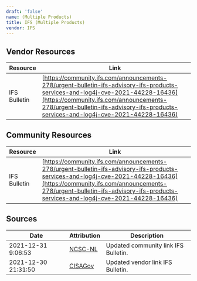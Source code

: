 ```yaml
---
draft: 'false'
name: (Multiple Products)
title: IFS (Multiple Products)
vendor: IFS
---
```


## Vendor Resources
| Resource | Link |
| --- | --- |
| IFS Bulletin | [https://community.ifs.com/announcements-278/urgent-bulletin-ifs-advisory-ifs-products-services-and-log4j-cve-2021-44228-16436](https://community.ifs.com/announcements-278/urgent-bulletin-ifs-advisory-ifs-products-services-and-log4j-cve-2021-44228-16436) |

## Community Resources
| Resource | Link |
| --- | --- |
| IFS Bulletin | [https://community.ifs.com/announcements-278/urgent-bulletin-ifs-advisory-ifs-products-services-and-log4j-cve-2021-44228-16436](https://community.ifs.com/announcements-278/urgent-bulletin-ifs-advisory-ifs-products-services-and-log4j-cve-2021-44228-16436) |


## Sources
| Date | Attribution | Description |
| --- | --- | --- |
| 2021-12-31 9:06:53 | [NCSC-NL](https://github.com/NCSC-NL/log4shell/blob/main/software/README.md) | Updated community link IFS Bulletin.  |
| 2021-12-30 21:31:50 | [CISAGov](https://raw.githubusercontent.com/cisagov/log4j-affected-db/develop/README.md) | Updated vendor link IFS Bulletin.  |

